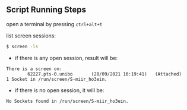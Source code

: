 
## Script Running Steps

open a terminal by pressing ```ctrl+alt+t```

list screen sessions: 
```bash
$ screen -ls
```
- if there is any open session, result will be: 
```
There is a screen on:                                                                 
        62227.pts-0.unibo       (28/09/2021 16:19:41)   (Attached)                    
1 Socket in /run/screen/S-miir_ho3ein.
``` 
- if there is no open session, it will be: 
```
No Sockets found in /run/screen/S-miir_ho3ein.
```
